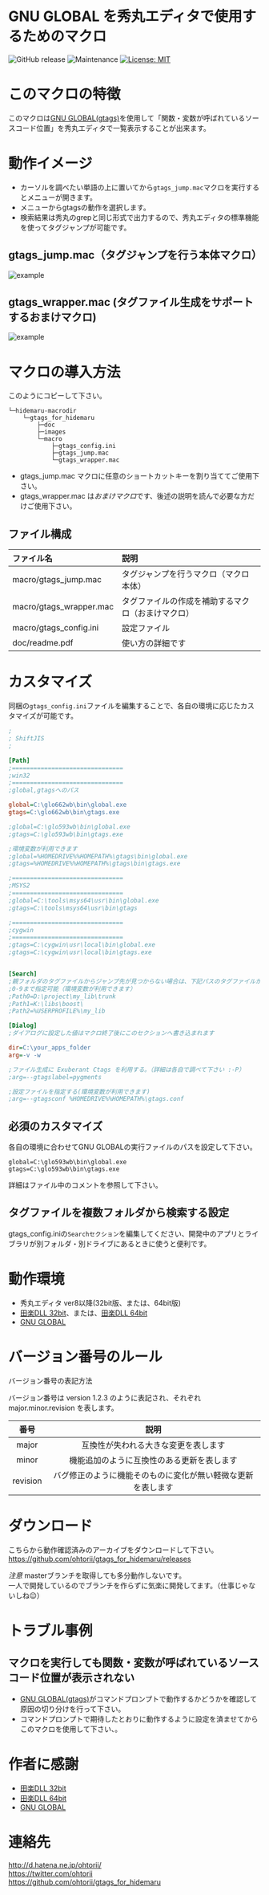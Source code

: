 ﻿# GNU GLOBAL を秀丸エディタで使用するためのマクロ

![GitHub release](https://img.shields.io/github/release/ohtorii/gtags_for_hidemaru.svg)
![Maintenance](https://img.shields.io/maintenance/yes/2020.svg)
[![License: MIT](https://img.shields.io/badge/License-MIT-yellow.svg)](https://opensource.org/licenses/MIT)

# このマクロの特徴

このマクロは[GNU GLOBAL(gtags)](https://www.tamacom.com/global-j.html)を使用して「関数・変数が呼ばれているソースコード位置」を秀丸エディタで一覧表示することが出来ます。

# 動作イメージ
- カーソルを調べたい単語の上に置いてから`gtags_jump.mac`マクロを実行するとメニューが開きます。
- メニューからgtagsの動作を選択します。
- 検索結果は秀丸のgrepと同じ形式で出力するので、秀丸エディタの標準機能を使ってタグジャンプが可能です。

## gtags_jump.mac（タグジャンプを行う本体マクロ）

![example](images/gtags_jump.gif)

## gtags_wrapper.mac (タグファイル生成をサポートするおまけマクロ)

![example](images/gtags_wrapper.gif)


# マクロの導入方法

このようにコピーして下さい。

	└─hidemaru-macrodir
	    └─gtags_for_hidemaru
	        ├─doc
	        ├─images
	        └─macro
	            ├─gtags_config.ini
	            ├─gtags_jump.mac
	            └─gtags_wrapper.mac
	
- gtags_jump.mac マクロに任意のショートカットキーを割り当ててご使用下さい。
- gtags_wrapper.mac は*おまけマクロ*です、後述の説明を読んで必要な方だけご使用下さい。

## ファイル構成

|ファイル名|説明|
|:---|:---|
|macro/gtags_jump.mac|タグジャンプを行うマクロ（マクロ本体）|
|macro/gtags_wrapper.mac|タグファイルの作成を補助するマクロ（おまけマクロ）|
|macro/gtags_config.ini|設定ファイル|
|doc/readme.pdf|使い方の詳細です|

# カスタマイズ

同梱の`gtags_config.ini`ファイルを編集することで、各自の環境に応じたカスタマイズが可能です。

```ini
;
; ShiftJIS
;

[Path]
;===============================
;win32
;===============================
;global,gtagsへのパス

global=C:\glo662wb\bin\global.exe
gtags=C:\glo662wb\bin\gtags.exe

;global=C:\glo593wb\bin\global.exe
;gtags=C:\glo593wb\bin\gtags.exe

;環境変数が利用できます
;global=%HOMEDRIVE%%HOMEPATH%\gtags\bin\global.exe
;gtags=%HOMEDRIVE%%HOMEPATH%\gtags\bin\gtags.exe

;===============================
;MSYS2
;===============================
;global=C:\tools\msys64\usr\bin\global.exe
;gtags=C:\tools\msys64\usr\bin\gtags

;===============================
;cygwin
;===============================
;gtags=C:\cygwin\usr\local\bin\global.exe
;gtags=C:\cygwin\usr\local\bin\gtags.exe


[Search]
;親フォルダのタグファイルからジャンプ先が見つからない場合は、下記パスのタグファイルから再検索する
;0-9まで指定可能（環境変数が利用できます）
;Path0=D:\project\my_lib\trunk
;Path1=K:\libs\boost\
;Path2=%USERPROFILE%\my_lib

[Dialog]
;ダイアログに設定した値はマクロ終了後にこのセクションへ書き込まれます

dir=C:\your_apps_folder
arg=-v -w

;ファイル生成に Exuberant Ctags を利用する。（詳細は各自で調べて下さい :-P）
;arg=--gtagslabel=pygments

;設定ファイルを指定する(環境変数が利用できます)
;arg=--gtagsconf %HOMEDRIVE%%HOMEPATH%\gtags.conf
```

## 必須のカスタマイズ

各自の環境に合わせてGNU GLOBALの実行ファイルのパスを設定して下さい。
```
global=C:\glo593wb\bin\global.exe
gtags=C:\glo593wb\bin\gtags.exe
```
詳細はファイル中のコメントを参照して下さい。

## タグファイルを複数フォルダから検索する設定

gtags_config.iniの`Searchセクション`を編集してください、開発中のアプリとライブラリが別フォルダ・別ドライブにあるときに使うと便利です。


# 動作環境

- 秀丸エディタ ver8以降(32bit版、または、64bit版)
- [田楽DLL 32bit](http://www.ceres.dti.ne.jp/~sugiura/hidemaru/macros/dgserver/#download64)、または、[田楽DLL 64bit](http://htom.in.coocan.jp/macro/macro_dll.html#label-5)
- [GNU GLOBAL](https://www.tamacom.com/global-j.html)

# バージョン番号のルール

バージョン番号の表記方法

バージョン番号は version 1.2.3 のように表記され、それぞれ major.minor.revision を表します。

|番号|説明|
|:--:|:--:|
|major|互換性が失われる大きな変更を表します|
|minor|機能追加のように互換性のある更新を表します|
|revision|バグ修正のように機能そのものに変化が無い軽微な更新を表します|

# ダウンロード

こちらから動作確認済みのアーカイブをダウンロードして下さい。<br>
https://github.com/ohtorii/gtags_for_hidemaru/releases

*注意*
masterブランチを取得しても多分動作しないです。<br>
一人で開発しているのでブランチを作らずに気楽に開発してます。（仕事じゃないしね😉）

# トラブル事例

## マクロを実行しても関数・変数が呼ばれているソースコード位置が表示されない
- [GNU GLOBAL(gtags)](https://www.tamacom.com/global-j.html)がコマンドプロンプトで動作するかどうかを確認して原因の切り分けを行って下さい。
- コマンドプロンプトで期待したとおりに動作するように設定を済ませてからこのマクロを使用して下さい、。

# 作者に感謝
- [田楽DLL 32bit](http://www.ceres.dti.ne.jp/~sugiura/hidemaru/macros/dgserver/#download64)
- [田楽DLL 64bit](http://htom.in.coocan.jp/macro/macro_dll.html#label-5)
- [GNU GLOBAL](https://www.tamacom.com/global-j.html)

# 連絡先
<http://d.hatena.ne.jp/ohtorii/> <br>
<https://twitter.com/ohtorii> <br>
<https://github.com/ohtorii/gtags_for_hidemaru>

